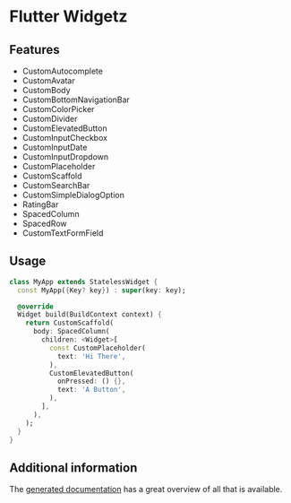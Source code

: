 # Flutter Widgetz

## Features

- CustomAutocomplete
- CustomAvatar
- CustomBody
- CustomBottomNavigationBar
- CustomColorPicker
- CustomDivider
- CustomElevatedButton
- CustomInputCheckbox
- CustomInputDate
- CustomInputDropdown
- CustomPlaceholder
- CustomScaffold
- CustomSearchBar
- CustomSimpleDialogOption
- RatingBar
- SpacedColumn
- SpacedRow
- CustomTextFormField

## Usage

```dart
class MyApp extends StatelessWidget {
  const MyApp({Key? key}) : super(key: key);

  @override
  Widget build(BuildContext context) {
    return CustomScaffold(
      body: SpacedColumn(
        children: <Widget>[
          const CustomPlaceholder(
            text: 'Hi There',
          ),
          CustomElevatedButton(
            onPressed: () {},
            text: 'A Button',
          ),
        ],
      ),
    );
  }
}
```

## Additional information

The [generated documentation](https://pub.dev/documentation/flutter_widgetz/latest) has a great overview of all that is available.
